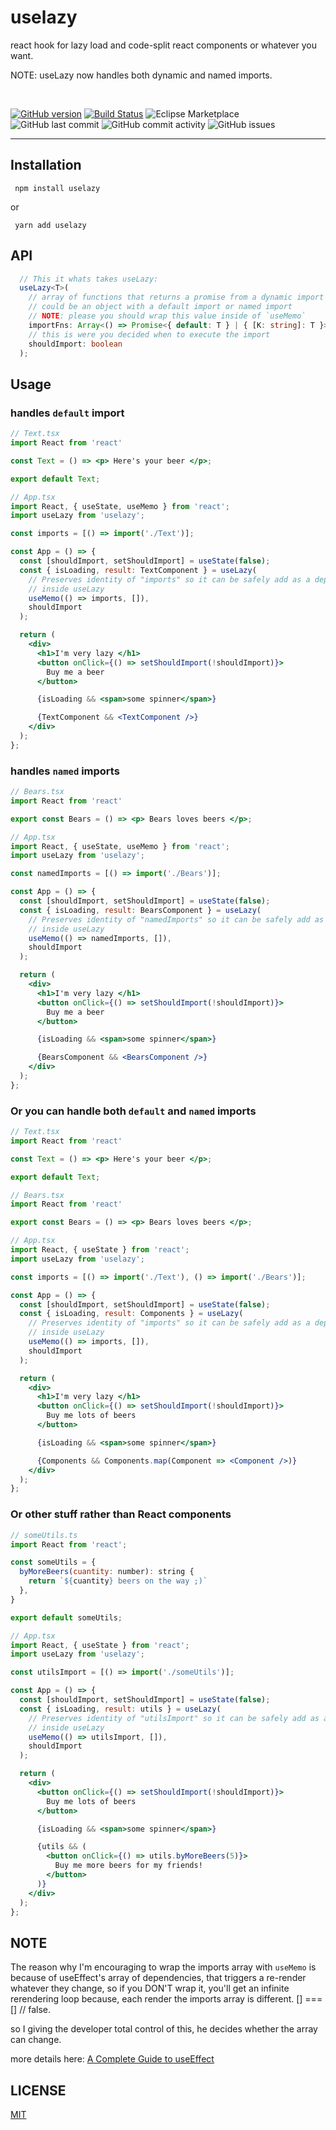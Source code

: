 # uselazy

react hook for lazy load and code-split react components or whatever you want.

NOTE: useLazy now handles both dynamic and named imports.

<br />

[![GitHub version](https://badge.fury.io/gh/aneurysmjs%2Fuselazy.svg)](https://badge.fury.io/gh/aneurysmjs%2Fuselazy) [![Build Status](https://travis-ci.org/aneurysmjs/uselazy.png?branch=master)](https://travis-ci.org/aneurysmjs/uselazy) ![Eclipse Marketplace](https://img.shields.io/eclipse-marketplace/last-update/uselazy.svg) ![GitHub last commit](https://img.shields.io/github/last-commit/aneurysmjs/uselazy.svg) ![GitHub commit activity](https://img.shields.io/github/commit-activity/m/aneurysmjs/uselazy.svg) ![GitHub issues](https://img.shields.io/github/issues/aneurysmjs/uselazy.svg)

<hr />

## Installation

```
 npm install uselazy
```

or 

```
 yarn add uselazy
```

## API


```typescript
  // This it whats takes useLazy:
  useLazy<T>(
    // array of functions that returns a promise from a dynamic import which
    // could be an object with a default import or named import
    // NOTE: please you should wrap this value inside of `useMemo`
    importFns: Array<() => Promise<{ default: T } | { [K: string]: T }>>,
    // this is were you decided when to execute the import
    shouldImport: boolean
  );
```
## Usage

### handles `default` import

``` jsx
// Text.tsx
import React from 'react'

const Text = () => <p> Here's your beer </p>;

export default Text;

// App.tsx
import React, { useState, useMemo } from 'react';
import useLazy from 'uselazy';

const imports = [() => import('./Text')];

const App = () => {
  const [shouldImport, setShouldImport] = useState(false);
  const { isLoading, result: TextComponent } = useLazy(
    // Preserves identity of "imports" so it can be safely add as a dependency of useEffect
    // inside useLazy
    useMemo(() => imports, []),
    shouldImport
  );

  return (
    <div>
      <h1>I'm very lazy </h1>
      <button onClick={() => setShouldImport(!shouldImport)}>
        Buy me a beer 
      </button>

      {isLoading && <span>some spinner</span>}

      {TextComponent && <TextComponent />}
    </div>
  );
};
```

### handles `named` imports

``` jsx
// Bears.tsx
import React from 'react'

export const Bears = () => <p> Bears loves beers </p>;

// App.tsx
import React, { useState, useMemo } from 'react';
import useLazy from 'uselazy';

const namedImports = [() => import('./Bears')];

const App = () => {
  const [shouldImport, setShouldImport] = useState(false);
  const { isLoading, result: BearsComponent } = useLazy(
    // Preserves identity of "namedImports" so it can be safely add as a dependency of useEffect
    // inside useLazy
    useMemo(() => namedImports, []),
    shouldImport
  );

  return (
    <div>
      <h1>I'm very lazy </h1>
      <button onClick={() => setShouldImport(!shouldImport)}>
        Buy me a beer 
      </button>

      {isLoading && <span>some spinner</span>}

      {BearsComponent && <BearsComponent />}
    </div>
  );
};
```

### Or you can handle both `default` and `named` imports

``` jsx
// Text.tsx
import React from 'react'

const Text = () => <p> Here's your beer </p>;

export default Text;

// Bears.tsx
import React from 'react'

export const Bears = () => <p> Bears loves beers </p>;

// App.tsx
import React, { useState } from 'react';
import useLazy from 'uselazy';

const imports = [() => import('./Text'), () => import('./Bears')];

const App = () => {
  const [shouldImport, setShouldImport] = useState(false);
  const { isLoading, result: Components } = useLazy(
    // Preserves identity of "imports" so it can be safely add as a dependency of useEffect
    // inside useLazy
    useMemo(() => imports, []),
    shouldImport
  );

  return (
    <div>
      <h1>I'm very lazy </h1>
      <button onClick={() => setShouldImport(!shouldImport)}>
        Buy me lots of beers
      </button>

      {isLoading && <span>some spinner</span>}

      {Components && Components.map(Component => <Component />)}
    </div>
  );
};
```
### Or other stuff rather than React components

``` jsx
// someUtils.ts
import React from 'react';

const someUtils = {
  byMoreBeers(cuantity: number): string {
    return `${cuantity} beers on the way ;)`
  },
}

export default someUtils;

// App.tsx
import React, { useState } from 'react';
import useLazy from 'uselazy';

const utilsImport = [() => import('./someUtils')];

const App = () => {
  const [shouldImport, setShouldImport] = useState(false);
  const { isLoading, result: utils } = useLazy(
    // Preserves identity of "utilsImport" so it can be safely add as a dependency of useEffect
    // inside useLazy
    useMemo(() => utilsImport, []),
    shouldImport
  );

  return (
    <div>
      <button onClick={() => setShouldImport(!shouldImport)}>
        Buy me lots of beers
      </button>

      {isLoading && <span>some spinner</span>}

      {utils && (
        <button onClick={() => utils.byMoreBeers(5)}>
          Buy me more beers for my friends!
        </button>
      )}
    </div>
  );
};
```

## NOTE

The reason why I'm encouraging to wrap the imports array with `useMemo` is because of useEffect's array of dependencies,
that triggers a re-render whatever they change, so if you DON'T wrap it, you'll get an infinite rerendering loop because,
each render the imports array is different. [] === [] // false.

so I giving the developer total control of this, he decides whether the array can change.

more details here: [A Complete Guide to useEffect](https://overreacted.io/a-complete-guide-to-useeffect/)

## LICENSE

[MIT](LICENSE)
